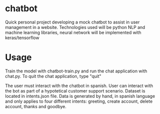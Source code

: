 # chatbot

Quick personal project developing a mock chatbot to assist in user management in a website.
Technologies used will be python NLP and machine learning libraries, neural network will be implemented with keras/tensorflow

# Usage

Train the model with chatbot-train.py and run the chat application with chat.py.
To quit the chat application, type "quit"

The user must interact with the chatbot in spanish.
User can interact with the bot as part of a hypotetical customer support scenario.
Dataset is located in intents.json file. Data is generated by hand, in spanish language and only applies to four different intents: greeting, create account, delete account, thanks and goodbye.
